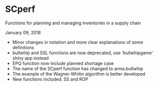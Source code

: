 # SCperf
Functions for planning and managing inventories in a supply chain

January 09, 2018
* Minor changes in notation and more clear explanations of some definitions
* bullwhip and SSL functions are now deprecated, use 'bullwhipgame' shiny app instead
* EPQ function now include planned shortage case
* The name of the SCperf function has changed to arma.bullwhip
* The example of the Wagner-Whitin algorithm is better developed
* New functions included: SS and ROP
